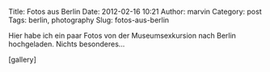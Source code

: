 Title: Fotos aus Berlin
Date: 2012-02-16 10:21
Author: marvin
Category: post
Tags: berlin, photography
Slug: fotos-aus-berlin

Hier habe ich ein paar Fotos von der Museumsexkursion nach Berlin
hochgeladen. Nichts besonderes...

[gallery]

